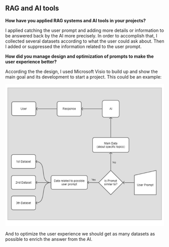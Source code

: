 ## RAG and AI tools

**How have you applied RAG systems and AI tools in your projects?**

I applied catching the user prompt and adding more details or information to be answered back by the AI more precisely. In order to accomplish that, I collected several datasets according to what the user could ask about. Then I added or suppressed the information related to the user prompt.

**How did you manage design and optimization of prompts to make the user experience better?** 

According the the design, I used Microsoft Visio to build up and show the main goal and its development to start a project. This could be an example:

![alt text](https://github.com/abelcondear/analysis/blob/main/ai/rag-and-ai-tools/image.png?raw=true)

And to optimize the user experience we should get as many datasets as possible to enrich the answer from the AI.
